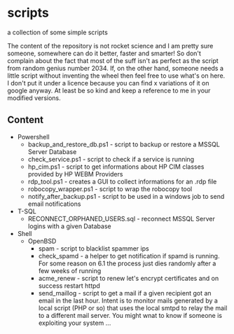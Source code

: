 scripts
========
a collection of some simple scripts

The content of the repository is not rocket science and I am pretty sure someone, somewhere can do it better, faster and smarter!
So don't complain about the fact that most of the suff isn't as perfect as the script from random genius number 2034. If, on the other hand, someone needs a little script without inventing the wheel then feel free to use what's on here. I don't put it under a licence because you can find x variations of it on google anyway. At least be so kind and keep a reference to me in your modified versions. 

Content
--------

 * Powershell
    * backup_and_restore_db.ps1 - script to backup or restore a MSSQL Server Database
    * check_service.ps1 - script to check if a service is running 
    * hp_cim.ps1 - script to get informations about HP CIM classes provided by HP WEBM Providers
    * rdp_tool.ps1 - creates a GUI to collect informations for an .rdp file
    * robocopy_wrapper.ps1 - script to wrap the robocopy tool 
    * notify_after_backup.ps1 - script to be used in a windows job to send email notifications
 * T-SQL
    * RECONNECT_ORPHANED_USERS.sql - reconnect MSSQL Server logins with a given Database
 * Shell
    * OpenBSD
       * spam - script to blacklist spammer ips
       * check_spamd - a helper to get notification if spamd is running. For some reason on 6.1 
                       the process just dies randomly after a few weeks of running
       * acme_renew - script to renew let's encrypt certificates and on success restart httpd
       * send_maillog - script to get a mail if a given recipient got an email in the last hour.
                        Intent is to monitor mails generated by a local script (PHP or so) that uses
                        the local smtpd to relay the mail to a different mail server. You might wnat to 
                        know if someone is exploiting your system ...


